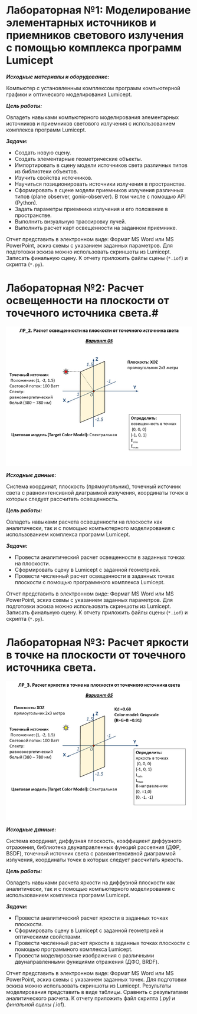# Лабораторная №1: Моделирование элементарных источников и приемников светового излучения с помощью комплекса программ Lumicept #

***Исходные материалы и оборудование:***

Компьютер с установленным комплексом программ компьютерной графики и оптического моделирования Lumicept.

***Цель работы:***

Овладеть навыками компьютерного моделирования элементарных источников и приемников светового излучения с использованием комплекса программ Lumicept.

***Задачи:***

- Создать новую сцену.
- Создать элементарные геометрические объекты.
- Импортировать в сцену модели источников света различных типов из библиотеки объектов.
- Изучить свойства источников.
- Научиться позиционировать источники излучения в пространстве.
- Сформировать в сцене модели приемников излучения различных типов (plane
observer, gonio-observer). В том числе с помощью API (Python).
- Задать параметры приемника излучения и его положение в пространстве.
- Выполнить визуальную трассировку лучей.
- Выполнить расчет карт освещенности на заданном приемнике.

Отчет представить в электронном виде: Формат MS Word или MS PowerPoint, эскиз схемы с указанием заданных параметров. Для подготовки эскиза можно использовать скриншоты из Lumicept. Записать финальную сцену. К отчету приложить файлы сцены (`*.iof`) и скрипта (`*.py`).

# Лабораторная №2: Расчет освещенности на плоскости от точечного источника света.#
![task2](lab2-02.10.22/task.JPG)

***Исходные данные:***

Система координат, плоскость (прямоугольник), точечный источник света с равноинтенсивной диаграммой излучения, координаты точек в которых следует рассчитать освещенность.

***Цель работы:***

Овладеть навыками расчета освещенности на плоскости как аналитически, так и с помощью компьютерного моделирования с использованием комплекса программ Lumicept.

***Задачи:***

- Провести аналитический расчет освещенности в заданных точках на плоскости.
- Сформировать сцену в Lumicept с заданной геометрией.
- Провести численный расчет освещенности в заданных точках плоскости с помощью программного комплекса Lumicept.

Отчет представить в электронном виде: Формат MS Word или MS PowerPoint, эскиз схемы с указанием заданных параметров. Для подготовки эскиза можно использовать скриншоты из Lumicept. Записать финальную сцену. К отчету приложить файлы сцены (`*.iof`) и скрипта (`*.py`).

# Лабораторная №3: Расчет яркости в точке на плоскости от точечного источника света. #
![task3](lab3-18.10.22/task.JPG)

***Исходные данные:***

Система координат, диффузная плоскость, коэффициент диффузного отражения, библиотека двунаправленных функций рассеяния (ДФР, BSDF), точечный источник света с равноинтенсивной диаграммой излучения, координаты точек в которых следует рассчитать яркость.

***Цель работы:***

Овладеть навыками расчета яркости на диффузной плоскости как аналитически, так и с помощью компьютерного моделирования с использованием комплекса программ Lumicept.

***Задачи:***

- Провести аналитический расчет яркости в заданных точках плоскости.
- Сформировать сцену в Lumicept с заданной геометрией и оптическими свойствами.
- Провести численный расчет яркости в заданных точках плоскости с помощью программного комплекса Lumicept.
- Провести моделирование изображения с различными двунаправленными функциями отражения (ДФО, BRDF).

Отчет представить в электронном виде: Формат MS Word или MS PowerPoint, эскиз схемы с указанием заданных точек. Для подготовки эскиза можно использовать скриншоты из Lumicept. Результаты моделирования представить в виде таблицы. Сравнить с результатами аналитического расчета. К отчету приложить файл скрипта (*.py) и финальной сцены (*.iof).
